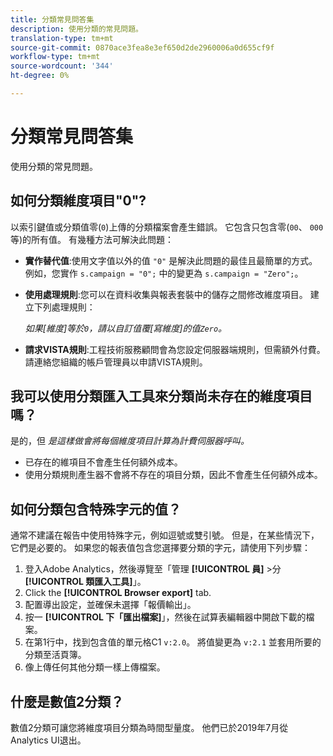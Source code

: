 ```yaml
---
title: 分類常見問答集
description: 使用分類的常見問題。
translation-type: tm+mt
source-git-commit: 0870ace3fea8e3ef650d2de2960006a0d655cf9f
workflow-type: tm+mt
source-wordcount: '344'
ht-degree: 0%

---
```



# 分類常見問答集

使用分類的常見問題。

## 如何分類維度項目&quot;0&quot;?

以索引鍵值或分類值零(`0`)上傳的分類檔案會產生錯誤。 它包含只包含零(`00`、 `000`等)的所有值。 有幾種方法可解決此問題：

* **實作替代值**:使用文字值以外的值 `"0"` 是解決此問題的最佳且最簡單的方式。 例如，您實作 `s.campaign = "0";` 中的變更為 `s.campaign = "Zero";`。

* **使用處理規則**:您可以在資料收集與報表套裝中的儲存之間修改維度項目。 建立下列處理規則：

   *如果[維度]等於`0`，請以自訂值覆[寫維度]的值`Zero`。*

* **請求VISTA規則**:工程技術服務顧問會為您設定伺服器端規則，但需額外付費。 請連絡您組織的帳戶管理員以申請VISTA規則。

## 我可以使用分類匯入工具來分類尚未存在的維度項目嗎？

是的，但 *是這樣做會將每個維度項目計算為計費伺服器呼叫。*

* 已存在的維項目不會產生任何額外成本。
* 使用分類規則產生器不會將不存在的項目分類，因此不會產生任何額外成本。

## 如何分類包含特殊字元的值？

通常不建議在報告中使用特殊字元，例如逗號或雙引號。 但是，在某些情況下，它們是必要的。 如果您的報表值包含您選擇要分類的字元，請使用下列步驟：

1. 登入Adobe Analytics，然後導覽至「管理 **[!UICONTROL 員]** >分 **[!UICONTROL 類匯入工具]**」。
2. Click the **[!UICONTROL Browser export]** tab.
3. 配置導出設定，並確保未選擇「報價輸出」。
4. 按一 **[!UICONTROL 下「匯出檔案]**」，然後在試算表編輯器中開啟下載的檔案。
5. 在第1行中，找到包含值的單元格C1 `v:2.0`。 將值變更為 `v:2.1` 並套用所要的分類至活頁簿。
6. 像上傳任何其他分類一樣上傳檔案。

## 什麼是數值2分類？

數值2分類可讓您將維度項目分類為時間型量度。 他們已於2019年7月從Analytics UI退出。
